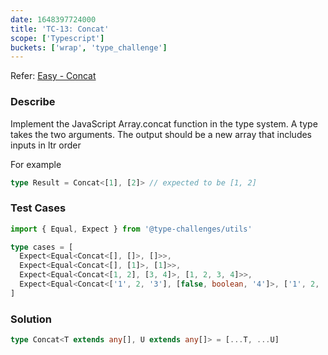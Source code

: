 ```yaml
---
date: 1648397724000
title: 'TC-13: Concat'
scope: ['Typescript']
buckets: ['wrap', 'type_challenge']
---
```


Refer: [Easy - Concat](https://github.com/type-challenges/type-challenges/blob/master/questions/533-easy-concat/README.md)

### Describe

Implement the JavaScript Array.concat function in the type system. A type takes the two arguments. The output should be a new array that includes inputs in ltr order

For example

```typescript
type Result = Concat<[1], [2]> // expected to be [1, 2]
```

### Test Cases

```typescript
import { Equal, Expect } from '@type-challenges/utils'

type cases = [
  Expect<Equal<Concat<[], []>, []>>,
  Expect<Equal<Concat<[], [1]>, [1]>>,
  Expect<Equal<Concat<[1, 2], [3, 4]>, [1, 2, 3, 4]>>,
  Expect<Equal<Concat<['1', 2, '3'], [false, boolean, '4']>, ['1', 2, '3', false, boolean, '4']>>
]
```

### Solution

```typescript
type Concat<T extends any[], U extends any[]> = [...T, ...U]
```
